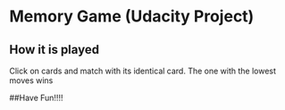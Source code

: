 # Memory Game (Udacity Project)

## How it is played
Click on cards and match with its identical card.
The one with the lowest moves wins

##Have Fun!!!!
